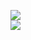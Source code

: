 [![](https://img.shields.io/badge/Made%20With-Github%20Spray-lightgrey.svg?style=for-the-badge&logo=github)](https://github.com/Annihil/github-spray#30649)  
[![](https://i.imgur.com/2DrTn0Z.gif)](https://github.com/Annihil/github-spray)